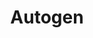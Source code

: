 ---
title: "Autogen"
url: /ciudad-autonoma-de-buenos-aires/autogen-avenida-alvarez-thomas/
shop: Autohaus
---